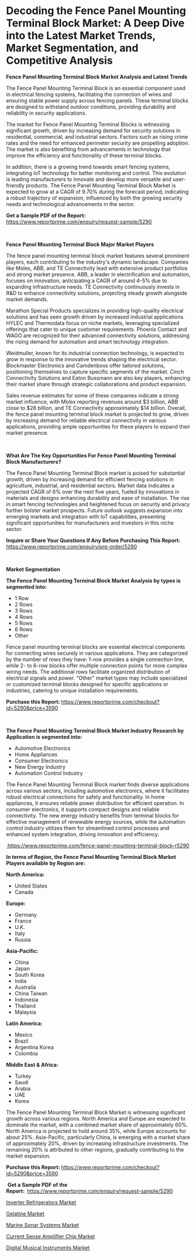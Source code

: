 <p><h1>Decoding the Fence Panel Mounting Terminal Block Market: A Deep Dive into the Latest Market Trends, Market Segmentation, and Competitive Analysis</h1></p><p><strong>Fence Panel Mounting Terminal Block Market Analysis and Latest Trends</strong></p>
<p><p>The Fence Panel Mounting Terminal Block is an essential component used in electrical fencing systems, facilitating the connection of wires and ensuring stable power supply across fencing panels. These terminal blocks are designed to withstand outdoor conditions, providing durability and reliability in security applications.</p><p>The market for Fence Panel Mounting Terminal Blocks is witnessing significant growth, driven by increasing demand for security solutions in residential, commercial, and industrial sectors. Factors such as rising crime rates and the need for enhanced perimeter security are propelling adoption. The market is also benefiting from advancements in technology that improve the efficiency and functionality of these terminal blocks.</p><p>In addition, there is a growing trend towards smart fencing systems, integrating IoT technology for better monitoring and control. This evolution is leading manufacturers to innovate and develop more versatile and user-friendly products. The Fence Panel Mounting Terminal Block Market is expected to grow at a CAGR of 9.70% during the forecast period, indicating a robust trajectory of expansion, influenced by both the growing security needs and technological advancements in the sector.</p></p>
<p><strong>Get a Sample PDF of the Report:&nbsp;</strong> <a href="https://www.reportprime.com/enquiry/request-sample/5290">https://www.reportprime.com/enquiry/request-sample/5290</a></p>
<p>&nbsp;</p>
<p><strong>Fence Panel Mounting Terminal Block Major Market Players</strong></p>
<p><p>The fence panel mounting terminal block market features several prominent players, each contributing to the industry's dynamic landscape. Companies like Molex, ABB, and TE Connectivity lead with extensive product portfolios and strong market presence. ABB, a leader in electrification and automation, focuses on innovation, anticipating a CAGR of around 4-5% due to expanding infrastructure needs. TE Connectivity continuously invests in R&D to enhance connectivity solutions, projecting steady growth alongside market demands.</p><p>Marathon Special Products specializes in providing high-quality electrical solutions and has seen growth driven by increased industrial applications. HYLEC and Thermodata focus on niche markets, leveraging specialized offerings that cater to unique customer requirements. Phoenix Contact and WAGO are recognized for their advanced connectivity solutions, addressing the rising demand for automation and smart technology integration.</p><p>Weidmuller, known for its industrial connection technology, is expected to grow in response to the innovative trends shaping the electrical sector. Blockmaster Electronics and Camdenboss offer tailored solutions, positioning themselves to capture specific segments of the market. Cinch Connectivity Solutions and Eaton Bussmann are also key players, enhancing their market share through strategic collaborations and product expansion.</p><p>Sales revenue estimates for some of these companies indicate a strong market influence, with Molex reporting revenues around $3 billion, ABB close to $28 billion, and TE Connectivity approximately $14 billion. Overall, the fence panel mounting terminal block market is projected to grow, driven by increasing demand for reliable electrical connectivity in various applications, providing ample opportunities for these players to expand their market presence.</p></p>
<p>&nbsp;</p>
<p><strong>What Are The Key Opportunities For Fence Panel Mounting Terminal Block Manufacturers?</strong></p>
<p><p>The Fence Panel Mounting Terminal Block market is poised for substantial growth, driven by increasing demand for efficient fencing solutions in agriculture, industrial, and residential sectors. Market data indicates a projected CAGR of 6% over the next five years, fueled by innovations in materials and designs enhancing durability and ease of installation. The rise in smart fencing technologies and heightened focus on security and privacy further bolster market prospects. Future outlook suggests expansion into emerging markets and integration with IoT capabilities, presenting significant opportunities for manufacturers and investors in this niche sector.</p></p>
<p><strong>Inquire or Share Your Questions If Any Before Purchasing This Report:</strong> <a href="https://www.reportprime.com/enquiry/pre-order/5290">https://www.reportprime.com/enquiry/pre-order/5290</a></p>
<p>&nbsp;</p>
<p><strong>Market Segmentation</strong></p>
<p><strong>The Fence Panel Mounting Terminal Block Market Analysis by types is segmented into:</strong></p>
<p><ul><li>1 Row</li><li>2 Rows</li><li>3 Rows</li><li>4 Rows</li><li>5 Rows</li><li>6 Rows</li><li>Other</li></ul></p>
<p><p>Fence panel mounting terminal blocks are essential electrical components for connecting wires securely in various applications. They are categorized by the number of rows they have: 1-row provides a single connection line, while 2- to 6-row blocks offer multiple connection points for more complex wiring needs. The additional rows facilitate organized distribution of electrical signals and power. "Other" market types may include specialized or customized terminal blocks designed for specific applications or industries, catering to unique installation requirements.</p></p>
<p><strong>Purchase this Report:&nbsp;</strong><a href="https://www.reportprime.com/checkout?id=5290&price=3590">https://www.reportprime.com/checkout?id=5290&price=3590</a></p>
<p>&nbsp;</p>
<p><strong>The Fence Panel Mounting Terminal Block Market Industry Research by Application is segmented into:</strong></p>
<p><ul><li>Automotive Electronics</li><li>Home Appliances</li><li>Consumer Electronics</li><li>New Energy Industry</li><li>Automation Control Industry</li></ul></p>
<p><p>The Fence Panel Mounting Terminal Block market finds diverse applications across various sectors, including automotive electronics, where it facilitates robust electrical connections for safety and functionality. In home appliances, it ensures reliable power distribution for efficient operation. In consumer electronics, it supports compact designs and reliable connectivity. The new energy industry benefits from terminal blocks for effective management of renewable energy sources, while the automation control industry utilizes them for streamlined control processes and enhanced system integration, driving innovation and efficiency.</p></p>
<p><a href="https://www.reportprime.com/fence-panel-mounting-terminal-block-r5290">&nbsp;https://www.reportprime.com/fence-panel-mounting-terminal-block-r5290</a></p>
<p><strong>In terms of Region, the Fence Panel Mounting Terminal Block Market Players available by Region are:</strong></p>
<p>
    <p> <strong> North America: </strong>
        <ul>
            <li>United States</li>
            <li>Canada</li>
        </ul>
        </p> 
    <p> <strong> Europe: </strong>
        <ul>
            <li>Germany</li>
            <li>France</li>
            <li>U.K.</li>
            <li>Italy</li>
            <li>Russia</li>
        </ul>
        </p> 
    <p> <strong> Asia-Pacific: </strong>
        <ul>
            <li>China</li>
            <li>Japan</li>
            <li>South Korea</li>
            <li>India</li>
            <li>Australia</li>
            <li>China Taiwan</li>
            <li>Indonesia</li>
            <li>Thailand</li>
            <li>Malaysia</li>
        </ul>
        </p> 
    <p> <strong> Latin America: </strong>
        <ul>
            <li>Mexico</li>
            <li>Brazil</li>
            <li>Argentina Korea</li>
            <li>Colombia</li>
        </ul>
        </p> 
    <p> <strong> Middle East & Africa: </strong>
        <ul>
            <li>Turkey</li>
            <li>Saudi</li>
            <li>Arabia</li>
            <li>UAE</li>
            <li>Korea</li>
        </ul>
    </p>
    </p>
<p><p>The Fence Panel Mounting Terminal Block Market is witnessing significant growth across various regions. North America and Europe are expected to dominate the market, with a combined market share of approximately 60%. North America is projected to hold around 35%, while Europe accounts for about 25%. Asia-Pacific, particularly China, is emerging with a market share of approximately 20%, driven by increasing infrastructure investments. The remaining 20% is attributed to other regions, gradually contributing to the market expansion.</p></p>
<p><strong>Purchase this Report: </strong><a href="https://www.reportprime.com/checkout?id=5290&price=3590">https://www.reportprime.com/checkout?id=5290&price=3590</a></p>
<p>&nbsp;<strong>Get a Sample PDF of the Report:&nbsp;&nbsp;</strong><a href="https://www.reportprime.com/enquiry/request-sample/5290">https://www.reportprime.com/enquiry/request-sample/5290</a></p>
<p><strong></strong></p>
<p><p><a href="https://issuu.com/reportprime-2/docs/inverter-refrigerators-market-size-_c6f33cc10f0472">Inverter Refrigerators Market</a></p><p><a href="https://www.linkedin.com/pulse/global-gelatine-market-opportunities-challenges2024-2031-5cprc?trackingId=PGgfm6SSQGOWagWnGHqHVg%3D%3D">Gelatine Market</a></p><p><a href="https://www.linkedin.com/pulse/future-innovation-global-marine-sonar-systems-market-growth-kuj5e?trackingId=yxi0RhW2TMqOCLHyrdsFew%3D%3D">Marine Sonar Systems Market</a></p><p><a href="https://github.com/DorinaShyti38/Market-Research-Report-List-1/blob/main/current-sense-amplifier-chip-market.md">Current Sense Amplifier Chip Market</a></p><p><a href="https://issuu.com/reportprime-2/docs/digital-musical-instruments-market-_2cef36996a9a5c">Digital Musical Instruments Market</a></p></p>